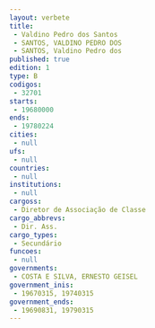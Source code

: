 ```yaml
---
layout: verbete
title:
 - Valdino Pedro dos Santos
 - SANTOS, VALDINO PEDRO DOS
 - SANTOS, Valdino Pedro dos
published: true
edition: 1  
type: B
codigos: 
 - 32701
starts: 
 - 19680000
ends: 
 - 19780224
cities: 
 - null 
ufs: 
 - null 
countries: 
 - null 
institutions: 
 - null 
cargoss: 
 - Diretor de Associação de Classe
cargo_abbrevs: 
 - Dir. Ass.
cargo_types: 
 - Secundário
funcoes: 
 - null 
governments: 
 - COSTA E SILVA, ERNESTO GEISEL
government_inis: 
 - 19670315, 19740315
government_ends: 
 - 19690831, 19790315
---
```


